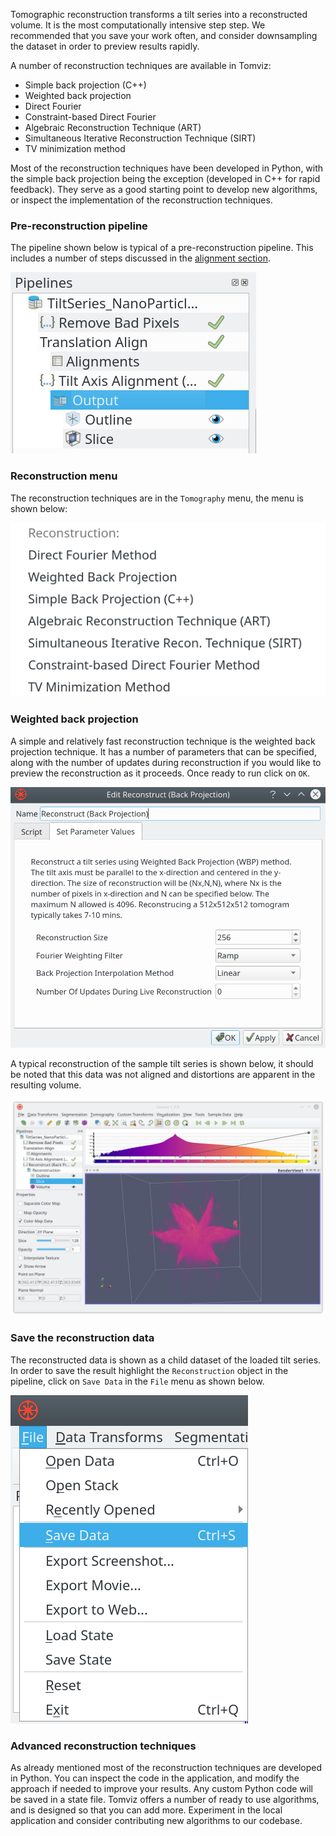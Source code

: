 Tomographic reconstruction transforms a tilt series into a reconstructed volume.
It is the most computationally intensive step step. We recommended that you save
your work often, and consider downsampling the dataset in order to preview
results rapidly.

A number of reconstruction techniques are available in Tomviz:

 * Simple back projection (C++)
 * Weighted back projection
 * Direct Fourier
 * Constraint-based Direct Fourier
 * Algebraic Reconstruction Technique (ART)
 * Simultaneous Iterative Reconstruction Technique (SIRT)
 * TV minimization method
 
Most of the reconstruction techniques have been developed in Python, with the
simple back projection being the exception (developed in C++ for rapid
feedback). They serve as a good starting point to develop new algorithms, or
inspect the implementation of the reconstruction techniques.

### Pre-reconstruction pipeline

The pipeline shown below is typical of a pre-reconstruction pipeline. This
includes a number of steps discussed in the [alignment section](alignment.md).

![Pipeline before reconstruction](img/reco_pre_pipeline.png)

### Reconstruction menu

The reconstruction techniques are in the `Tomography` menu, the menu is shown
below:

![Reconstruction menu](img/reco_menu.png)

### Weighted back projection

A simple and relatively fast reconstruction technique is the weighted back
projection technique. It has a number of parameters that can be specified, along
with the number of updates during reconstruction if you would like to preview
the reconstruction as it proceeds. Once ready to run click on `OK`.

![Weighted back projection](img/weighted_back_proj.png)

A typical reconstruction of the sample tilt series is shown below, it should be
noted that this data was not aligned and distortions are apparent in the
resulting volume.

![Weighted back projection](img/weighted_back_proj2.png)

### Save the reconstruction data

The reconstructed data is shown as a child dataset of the loaded tilt series. In
order to save the result highlight the `Reconstruction` object in the pipeline,
click on `Save Data` in the `File` menu as shown below.

![Save data](img/tomviz_save_data.png)

### Advanced reconstruction techniques

As already mentioned most of the reconstruction techniques are developed in
Python. You can inspect the code in the application, and modify the approach if
needed to improve your results. Any custom Python code will be saved in a state
file. Tomviz offers a number of ready to use algorithms, and is designed so that
you can add more. Experiment in the local application and consider contributing
new algorithms to our codebase.
